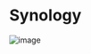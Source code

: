 # Synology

![image](https://user-images.githubusercontent.com/59044398/212930486-349a2dc7-1072-4a84-927b-eebd771a8426.png)
